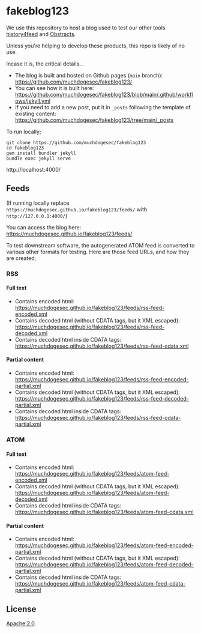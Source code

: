 # fakeblog123

We use this repository to host a blog used to test our other tools [history4feed](https://github.com/muchdogesec/history4feed) and [Obstracts](https://github.com/muchdogesec/obstracts).

Unless you're helping to develop these products, this repo is likely of no use.

Incase it is, the critical details...

* The blog is built and hosted on Github pages (`main` branch): https://github.com/muchdogesec/fakeblog123/
* You can see how it is built here: https://github.com/muchdogesec/fakeblog123/blob/main/.github/workflows/jekyll.yml
* If you need to add a new post, put it in `_posts` following the template of existing content: https://github.com/muchdogesec/fakeblog123/tree/main/_posts

To run locally;

```shell
git clone https://github.com/muchdogesec/fakeblog123
cd fakeblog123
gem install bundler jekyll
bundle exec jekyll serve
```

http://localhost:4000/

## Feeds

(If running locally replace `https://muchdogesec.github.io/fakeblog123/feeds/` with `http://127.0.0.1:4000/`)

You can access the blog here: https://muchdogesec.github.io/fakeblog123/feeds/

To test downstream software, the autogenerated ATOM feed is converted to various other formats for testing. Here are those feed URLs, and how they are created;

### RSS

#### Full text

* Contains encoded html: https://muchdogesec.github.io/fakeblog123/feeds/rss-feed-encoded.xml
* Contains decoded html (without CDATA tags, but it XML escaped): https://muchdogesec.github.io/fakeblog123/feeds/rss-feed-decoded.xml
* Contains decoded html inside CDATA tags: https://muchdogesec.github.io/fakeblog123/feeds/rss-feed-cdata.xml

#### Partial content

* Contains encoded html: https://muchdogesec.github.io/fakeblog123/feeds/rss-feed-encoded-partial.xml
* Contains decoded html (without CDATA tags, but it XML escaped): https://muchdogesec.github.io/fakeblog123/feeds/rss-feed-decoded-partial.xml
* Contains decoded html inside CDATA tags: https://muchdogesec.github.io/fakeblog123/feeds/rss-feed-cdata-partial.xml

### ATOM

#### Full text

* Contains encoded html: https://muchdogesec.github.io/fakeblog123/feeds/atom-feed-encoded.xml
* Contains decoded html (without CDATA tags, but it XML escaped): https://muchdogesec.github.io/fakeblog123/feeds/atom-feed-decoded.xml
* Contains decoded html inside CDATA tags: https://muchdogesec.github.io/fakeblog123/feeds/atom-feed-cdata.xml

#### Partial content

* Contains encoded html: https://muchdogesec.github.io/fakeblog123/feeds/atom-feed-encoded-partial.xml
* Contains decoded html (without CDATA tags, but it XML escaped): https://muchdogesec.github.io/fakeblog123/feeds/atom-feed-decoded-partial.xml
* Contains decoded html inside CDATA tags: https://muchdogesec.github.io/fakeblog123/feeds/atom-feed-cdata-partial.xml

## License

[Apache 2.0](/LICENSE).